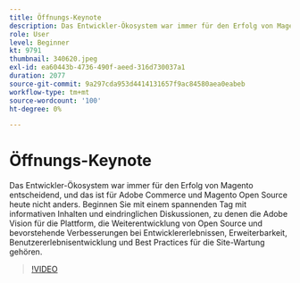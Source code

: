 ```yaml
---
title: Öffnungs-Keynote
description: Das Entwickler-Ökosystem war immer für den Erfolg von Magento entscheidend, und das ist für Adobe Commerce und Magento Open Source heute nicht anders. Kick-off ... (Beschreibungen sollten zwischen 60 und 160 Zeichen lang sein)
role: User
level: Beginner
kt: 9791
thumbnail: 340620.jpeg
exl-id: ea60443b-4736-490f-aeed-316d730037a1
duration: 2077
source-git-commit: 9a297cda953d4414131657f9ac84580aea0eabeb
workflow-type: tm+mt
source-wordcount: '100'
ht-degree: 0%

---
```


# Öffnungs-Keynote

Das Entwickler-Ökosystem war immer für den Erfolg von Magento entscheidend, und das ist für Adobe Commerce und Magento Open Source heute nicht anders. Beginnen Sie mit einem spannenden Tag mit informativen Inhalten und eindringlichen Diskussionen, zu denen die Adobe Vision für die Plattform, die Weiterentwicklung von Open Source und bevorstehende Verbesserungen bei Entwicklererlebnissen, Erweiterbarkeit, Benutzererlebnisentwicklung und Best Practices für die Site-Wartung gehören.

>[!VIDEO](https://video.tv.adobe.com/v/340620/?quality=12&learn=on)
